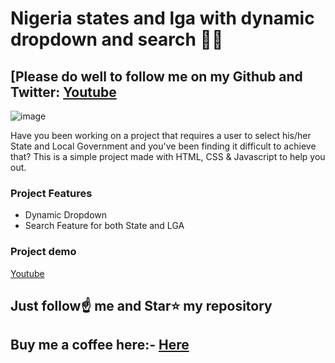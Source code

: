 # Nigeria states and lga with dynamic dropdown and search 🚀🚀

## [Please do well to follow me on my Github and Twitter: [Youtube](https://twitter.com/jaykosai)

![image](https://user-images.githubusercontent.com/45628811/212223209-084aca7e-9c5a-4b96-a281-0d1c97656e8a.png)


Have you been working on a project that requires a user to select his/her State and Local Government and you've been finding it difficult to achieve that? This is a simple project made with HTML, CSS & Javascript to help you out.

### Project Features

- Dynamic Dropdown
- Search Feature for both State and LGA

### Project demo

[Youtube](https://youtu.be/xo-jkK1IsM4)

## Just follow☝️ me and Star⭐ my repository 

## Buy me a coffee here:- [Here](https://paystack.com/pay/wq21-ty5ex)

